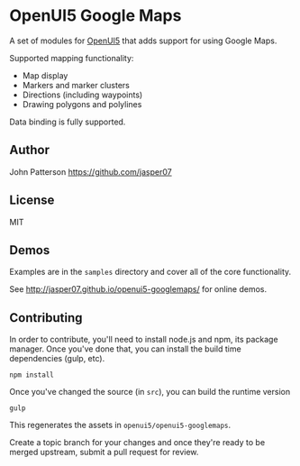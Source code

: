 OpenUI5 Google Maps
===================
A set of modules for [OpenUI5](http://openui5.org) that adds support for
using Google Maps.

Supported mapping functionality:
- Map display
- Markers and marker clusters
- Directions (including waypoints)
- Drawing polygons and polylines

Data binding is fully supported.

Author
------
John Patterson
https://github.com/jasper07

License
-------
MIT

Demos
----
Examples are in the `samples` directory and cover all of the core functionality.

See http://jasper07.github.io/openui5-googlemaps/ for online demos.

Contributing
------------
In order to contribute, you'll need to install node.js and npm, its package
manager. Once you've done that, you can install the build time dependencies
(gulp, etc).

    npm install

Once you've changed the source (in `src`), you can build the runtime version

    gulp

This regenerates the assets in `openui5/openui5-googlemaps`.

Create a topic branch for your changes and once they're ready to be merged
upstream, submit a pull request for review.

